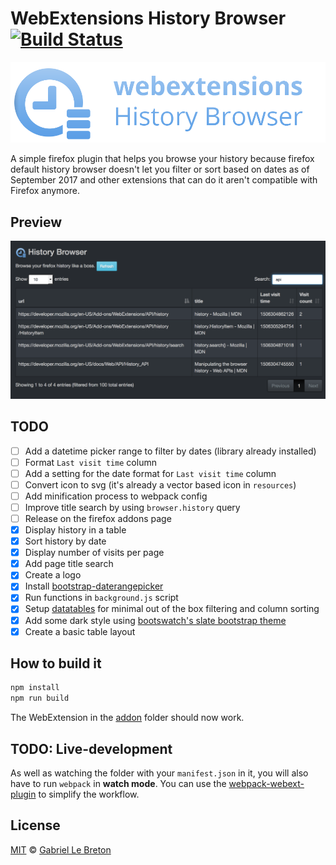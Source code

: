 # WebExtensions History Browser [![Build Status](https://travis-ci.org/GabLeRoux/webextensions-history-browser.svg?branch=master)](https://travis-ci.org/GabLeRoux/webextensions-history-browser)

![webextensions-history-browser-readme](resources/webextensions-history-browser-readme.png)

A simple firefox plugin that helps you browse your history because firefox default history browser doesn't let you filter or sort based on dates as of September 2017 and other extensions that can do it aren't compatible with Firefox anymore.

## Preview

![WebExtensions History Browser preview](resources/webextensions-history-browser-screenshot.png)

## TODO

- [ ] Add a datetime picker range to filter by dates (library already installed)
- [ ] Format `Last visit time` column
- [ ] Add a setting for the date format for `Last visit time` column
- [ ] Convert icon to svg (it's already a vector based icon in `resources`)
- [ ] Add minification process to webpack config
- [ ] Improve title search by using `browser.history` query
- [ ] Release on the firefox addons page
- [x] Display history in a table
- [x] Sort history by date
- [x] Display number of visits per page
- [x] Add page title search
- [x] Create a logo
- [x] Install [bootstrap-daterangepicker](http://www.daterangepicker.com/)
- [x] Run functions in `background.js` script
- [x] Setup [datatables](https://datatables.net/) for minimal out of the box filtering and column sorting
- [x] Add some dark style using [bootswatch's slate bootstrap theme](https://bootswatch.com/slate/)
- [x] Create a basic table layout

## How to build it

```bash
npm install
npm run build
```

The WebExtension in the [addon](addon/) folder should now work.

## TODO: Live-development

As well as watching the folder with your `manifest.json` in it, you will also have to run `webpack` in **watch mode**. You can use the [webpack-webext-plugin](https://github.com/rpl/webpack-webext-plugin) to simplify the workflow.

## License

[MIT](LICENSE.md) © [Gabriel Le Breton](https://gableroux.com)
